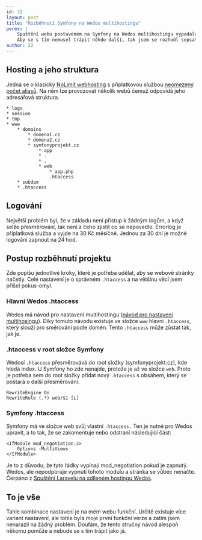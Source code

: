 ```yaml
---
id: 32
layout: post
title: "Rozběhnutí Symfony na Wedos multihostingu"
perex: |
    Spuštění webu postaveném na Symfony na Wedos multihostingu vypadalo na první pohled jako snadná věc. Nakonec jsem se na tom zasekl na 3 dny, než jsem přišel na to, jak hosting správně nastavit.<br>
    Aby se s tím nemusel trápit někdo další, tak jsem se rozhodl sepsat tento článek s návodem a s problémy na které jsem narazil. Finální řešení je nakonec jednoduché.
author: 22
---
```


## Hosting a jeho struktura

Jedná se o klasický [NoLimit webhosting](https://hosting.wedos.com/cs/webhosting.html) s příplatkovou službou [neomezený počet aliasů](https://hosting.wedos.com/cs/webhosting/neomezeny-pocet-aliasu.html?lsm=1). Na něm lze provozovat několik webů čemuž odpovídá jeho adresářová struktura.

```
* logs
* session
* tmp
* www
    * domains
        * domena1.cz
        * domena2.cz
        * symfonyprojekt.cz
            * app
            * .
            * .
            * web
                * app.php
                .htaccess
    * subdom
    * .htaccess
```

## Logování

Největší problém byl, že v základu není přístup k žádným logům, a když selže přesměrování, tak není z čeho zjistit co se nepovedlo. Errorlog je příplatková služba a vyjde na 30 Kč měsíčně. Jednou za 30 dní je možné logování zapnout na 24 hod.


## Postup rozběhnutí projektu

Zde popíšu jednotlivé kroky, které je potřeba udělat, aby se webové stránky načetly. Celé nastavení je o správném `.htaccess` a na většinu věcí jsem přišel pokus-omyl.

### Hlavní Wedos .htaccess

Wedos má návod pro nastavení multihostingu ([návod pro nastavení multihosingu](https://kb.wedos.com/cs/webhosting/samostatne-weby-aliasy.html)). Díky tomuto návodu existuje ve složce `www` hlavní `.htaccess`, který slouží pro směrování podle domén. Tento `.htaccess` může zůstat tak, jak je.

### .htaccess v root složce Symfony

Wedosí `.htaccess` přesměrovává do root složky (symfonyprojekt.cz), kde hledá index. U Symfony ho zde nenajde, protože je až ve složce `web`. Proto je potřeba sem do root složky přidat nový `.htaccess` s obsahem, který se postará o další přesměrování.

```
RewriteEngine On
RewriteRule (.*) web/$1 [L]
```

### Symfony .htaccess

Symfony má ve složce web svůj vlastní `.htaccess.` Ten je nutné pro Wedos upravit, a to tak, že se zakomentuje nebo odstraní následující část:

```
<IfModule mod_negotiation.c>
    Options -MultiViews
</IfModule>
```

Je to z důvodu, že tyto řádky vypínají mod_negotiation pokud je zapnutý. Wedos, ale nepodporuje vypnutí tohoto modulu a stránka se vůbec nenačte. Čerpáno z [Spuštění Laravelu na sdíleném hostingu Wedos](http://laravelblog.cz/spusteni-laravelu-na-sdilenem-hostingu-wedos/).

## To je vše

Tahle kombinace nastavení je na mém webu funkční. Určitě existuje více variant nastavení, ale tohle byla moje první funkční verze a zatím jsem nenarazil na žádný problém.
Doufám, že tento stručný návod alespoň někomu pomůže a nebude se s tím trápit jako já.
